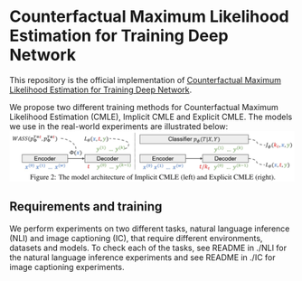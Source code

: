 # Counterfactual Maximum Likelihood Estimation for Training Deep Network

This repository is the official implementation of [Counterfactual Maximum Likelihood Estimation for Training Deep Network](https://arxiv.org/abs/2106.03831). 

We propose two different training methods for Counterfactual Maximum Likelihood Estimation (CMLE), Implicit CMLE and Explicit CMLE. The models we use in the real-world experiments are illustrated below:
![](model.jpg)


## Requirements and training

We perform experiments on two different tasks, natural language inference (NLI) and image captioning (IC), that require different environments, datasets and models. To check each of the tasks, see README in ./NLI for the natural language inference experiments and see README in ./IC for image captioning experiments.

<!-- ## Requirements

To install requirements:

```setup
pip install -r requirements.txt
```

>📋  Describe how to set up the environment, e.g. pip/conda/docker commands, download datasets, etc...

## Training

To train the model(s) in the paper, run this command:

```train
python train.py --input-data <path_to_data> --alpha 10 --beta 20
```

>📋  Describe how to train the models, with example commands on how to train the models in your paper, including the full training procedure and appropriate hyperparameters.

## Evaluation

To evaluate my model on ImageNet, run:

```eval
python eval.py --model-file mymodel.pth --benchmark imagenet
```

>📋  Describe how to evaluate the trained models on benchmarks reported in the paper, give commands that produce the results (section below).

## Pre-trained Models

You can download pretrained models here:

- [My awesome model](https://drive.google.com/mymodel.pth) trained on ImageNet using parameters x,y,z. 

>📋  Give a link to where/how the pretrained models can be downloaded and how they were trained (if applicable).  Alternatively you can have an additional column in your results table with a link to the models.

## Results

Our model achieves the following performance on :

### [Image Classification on ImageNet](https://paperswithcode.com/sota/image-classification-on-imagenet)

| Model name         | Top 1 Accuracy  | Top 5 Accuracy |
| ------------------ |---------------- | -------------- |
| My awesome model   |     85%         |      95%       |

>📋  Include a table of results from your paper, and link back to the leaderboard for clarity and context. If your main result is a figure, include that figure and link to the command or notebook to reproduce it.  -->


<!-- ## Contributing

>📋  Pick a licence and describe how to contribute to your code repository.  -->

